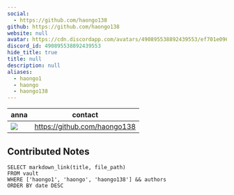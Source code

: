 ```yaml
---
social: 
  - https://github.com/haongo138
github: https://github.com/haongo138 
website: null
avatar: https://cdn.discordapp.com/avatars/490895538892439553/ef701e096fbe8800d30042bf1b9d0b31?size=1024 
discord_id: 490895538892439553
hide_title: true
title: null
description: null
aliases: 
  - haongo1
  - haongo
  - haongo138
---
```

<div class="profile"/>

|anna                                                                                                 | contact                      |
| ----------------------------------------------------------------------------------------------------------- | ---------------------------- |
| ![](https://cdn.discordapp.com/avatars/490895538892439553/ef701e096fbe8800d30042bf1b9d0b31?size=1024) | https://github.com/haongo138 |

## Contributed Notes

```dsql-list
SELECT markdown_link(title, file_path)
FROM vault
WHERE ['haongo1', 'haongo', 'haongo138'] && authors
ORDER BY date DESC
```
